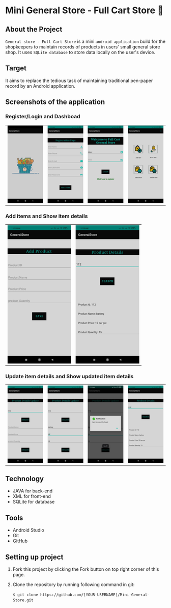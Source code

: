 # Mini General Store - Full Cart Store 🛒


## About the Project

`General store - Full Cart Store` is a mini `android application` build for the shopkeepers to maintain records of products in users' small general store shop. It uses `SQLite database` to store data locally on the user's device.

## Target

It aims to replace the tedious task of maintaining traditional pen-paper record by an Android application.

## Screenshots of the application

### Register/Login and Dashboad

<table>
        <tr> 
        <td><img src = "ScreenShots/splash_screen.jpeg"  width="200"></td>
        <td><img src = "ScreenShots/register.jpeg" width="200"></td>
        <td><img src = "ScreenShots/login.jpeg" width="200"></td>
        <td><img src = "ScreenShots/dashboard.jpeg" width="200"></td>
        </tr>
</table>

### Add items and Show item details

<table>
        <tr> 
        <td><img src = "ScreenShots/add.jpeg"  width="200"></td>
        <td><img src = "ScreenShots/show_details.jpeg" width="200"></td>
        </tr>
</table>

### Update item details and Show updated item details

<table>
        <tr> 
        <td><img src = "ScreenShots/update_page.jpeg"  width="200"></td>
        <td><img src = "ScreenShots/update.jpeg" width="200"></td>
        <td><img src = "ScreenShots/updated-success.jpeg" width="200"></td>
        <td><img src = "ScreenShots/show_after_update.jpeg" width="200"></td>
        </tr>
</table>


## Technology

- JAVA for back-end
- XML for front-end
- SQLite for database

## Tools

- Android Studio
- Git
- GitHub

## Setting up project

1. Fork this project by clicking the Fork button on top right corner of this page.

2. Clone the repository by running following command in git:

   `$ git clone https://github.com/[YOUR-USERNAME]/Mini-General-Store.git`




